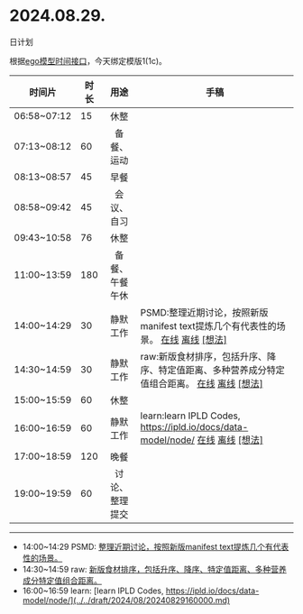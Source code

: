 # 2024.08.29.
日计划

根据[ego模型时间接口](https://gitee.com/hyg/blog/blob/master/timeflow.md)，今天绑定模版1(1c)。

| 时间片 | 时长 | 用途 | 手稿 |
| --- | --- | :---: | --- |
| 06:58~07:12 | 15 | 休整 |  |
| 07:13~08:12 | 60 | 备餐、运动 |  |
| 08:13~08:57 | 45 | 早餐 |  |
| 08:58~09:42 | 45 | 会议、自习 |  |
| 09:43~10:58 | 76 | 休整 |  |
| 11:00~13:59 | 180 | 备餐、午餐午休 |  |
| 14:00~14:29 | 30 | 静默工作 | PSMD:整理近期讨论，按照新版manifest text提炼几个有代表性的场景。 [在线](http://simp.ly/p/8t3vlk) [离线](../../draft/2024/08/20240829140000.md) <a href="mailto:huangyg@mars22.com?subject=关于2024.08.29.[PSMD:整理近期讨论，按照新版manifest text提炼几个有代表性的场景。]任务&body=日期: 20240829%0D%0A序号: 6%0D%0A手稿:../../draft/2024/08/20240829140000.md%0D%0A---请勿修改邮件主题及以上内容 从下一行开始写您的想法---%0D%0A">[想法]</a> |
| 14:30~14:59 | 30 | 静默工作 | raw:新版食材排序，包括升序、降序、特定值距离、多种营养成分特定值组合距离。 [在线](http://simp.ly/p/5k9gJy) [离线](../../draft/2024/08/20240829143000.md) <a href="mailto:huangyg@mars22.com?subject=关于2024.08.29.[raw:新版食材排序，包括升序、降序、特定值距离、多种营养成分特定值组合距离。]任务&body=日期: 20240829%0D%0A序号: 7%0D%0A手稿:../../draft/2024/08/20240829143000.md%0D%0A---请勿修改邮件主题及以上内容 从下一行开始写您的想法---%0D%0A">[想法]</a> |
| 15:00~15:59 | 60 | 休整 |  |
| 16:00~16:59 | 60 | 静默工作 | learn:learn IPLD Codes, https://ipld.io/docs/data-model/node/ [在线](http://simp.ly/p/4QDThK) [离线](../../draft/2024/08/20240829160000.md) <a href="mailto:huangyg@mars22.com?subject=关于2024.08.29.[learn:learn IPLD Codes, https://ipld.io/docs/data-model/node/]任务&body=日期: 20240829%0D%0A序号: 9%0D%0A手稿:../../draft/2024/08/20240829160000.md%0D%0A---请勿修改邮件主题及以上内容 从下一行开始写您的想法---%0D%0A">[想法]</a> |
| 17:00~18:59 | 120 | 晚餐 |  |
| 19:00~19:59 | 60 | 讨论、整理提交 |  |

---

- 14:00~14:29	PSMD: [整理近期讨论，按照新版manifest text提炼几个有代表性的场景。](../../draft/2024/08/20240829140000.md)
- 14:30~14:59	raw: [新版食材排序，包括升序、降序、特定值距离、多种营养成分特定值组合距离。](../../draft/2024/08/20240829143000.md)
- 16:00~16:59	learn: [learn IPLD Codes, https://ipld.io/docs/data-model/node/](../../draft/2024/08/20240829160000.md)
